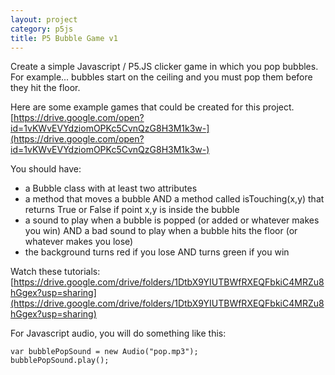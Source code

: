 ```yaml
---
layout: project
category: p5js
title: P5 Bubble Game v1
---
```

Create a simple Javascript / P5.JS clicker game in which you pop bubbles. For example... bubbles start on the ceiling and you must pop them before they hit the floor.

Here are some example games that could be created for this project. [https://drive.google.com/open?id=1vKWvEVYdziomOPKc5CvnQzG8H3M1k3w-](https://drive.google.com/open?id=1vKWvEVYdziomOPKc5CvnQzG8H3M1k3w-)

You should have:

- a Bubble class with at least two attributes
- a method that moves a bubble AND a method called isTouching(x,y) that returns True or False if point x,y is inside the bubble
- a sound to play when a bubble is popped (or added or whatever makes you win) AND a bad sound to play when a bubble hits the floor (or whatever makes you lose)
- the background turns red if you lose AND turns green if you win



Watch these tutorials: [https://drive.google.com/drive/folders/1DtbX9YIUTBWfRXEQFbkiC4MRZu8hGgex?usp=sharing](https://drive.google.com/drive/folders/1DtbX9YIUTBWfRXEQFbkiC4MRZu8hGgex?usp=sharing)

For Javascript audio, you will do something like this:
```
var bubblePopSound = new Audio("pop.mp3");
bubblePopSound.play();
```
